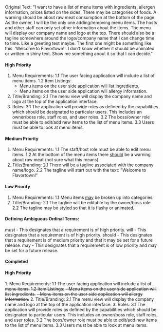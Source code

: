 
Original Text: "I want to have a list of menu items with ingredients, allergen information, prices listed on the sides. There may be categories of foods. A warning should be about raw meat consumption at the bottom of the page. As the owner, I will be the only one adding/removing menu items. The hosts and other staff can only set other information about the items. The menu will display our company name and logo at the top. There should also be a tagline somewhere around the logo/company name that I can change time to time. Like a greeting text maybe. The first one might be something like this: 'Welcome to Flavortown!'. I don't know whether it should be animated or written in shiny text. Show me something about it so that I can decide."


#### High Priority
1. Menu Requirements:
  1.1 The user facing application will include a list of menu items.
  1.2 Item Listings:
    - Menu items on the user side application will list ingredients.
    - Menu items on the user side application will allergy
     information.
2. Title/Branding:
  2.1 The menu view will display the company name and logo at the top of the application interface.
3. Roles:
  3.1 The application will provide roles as defined by the capabilities which should be designated to particular users. This includes an owner/boss role, staff roles, and user roles.
  3.2 The boss/owner role must be able to edit/add new items to the list of menu items.
  3.3 Users must be able to look at menu items.

#### Medium Priority

1. Menu Requirements:
  1.1 The staff/host role must be able to edit menu items.
  1.2 At the bottom of the menu items there <u>should</u> be a warning about raw meat (not sure what this means)
2. Title/Branding:
  2.1 There will be a tagline associated with the company name/logo.
  2.2 The tagline will start out with the text: "Welcome to Flavortown!"


#### Low Priority
1. Menu Requirements:
  1.1 Menu items <u>may</u> be broken up into categories.
2. Title/Branding:
  2.1 The tagline will be editable by the owner/boss role.
  2.2 The tagline may be styled so that it is flashy or animated.

#### Defining Ambiguous Ordinal Terms:
must - This designates that a requirement is of high priority.
will - This designates that a requirement is of high priority.
should - This designates that a requirement is of medium priority and that it may be set for a future release.
may - This designates that a requirement is of low priority and may be set for a future release.


#### Completed
#### High Priority
<s>1. Menu Requirements:</s>
<s>  1.1 The user facing application will include a list of menu items.</s>
  <s>1.2 Item Listings:</s>
    <s>- Menu items on the user side application will list ingredients.</s>
    <s>- Menu items on the user side application will allergy
     information.</s>
2. Title/Branding:
  2.1 The menu view will display the company name and logo at the top of the application interface.
3. Roles:
  3.1 The application will provide roles as defined by the capabilities which should be designated to particular users. This includes an owner/boss role, staff roles, and user roles.
  3.2 The boss/owner role must be able to edit/add new items to the list of menu items.
  3.3 Users must be able to look at menu items.
